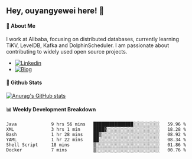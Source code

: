 ## Hey, ouyangyewei here! :wave:

#### :rocket: About Me
I work at Alibaba, focusing on distributed databases, currently learning TiKV, LevelDB, Kafka and DolphinScheduler. I am passionate about contributing to widely used open source projects.

- [![Linkedin](https://img.shields.io/badge/LinkedIn-ouyangyewei-blue)](https://www.linkedin.com/in/ouyangyewei/)
- [![Blog](https://img.shields.io/badge/Blog-yeweiouyang-orange)](https://blog.csdn.net/yeweiouyang)

#### :star2: Github Stats
[![Anurag's GitHub stats](https://github-readme-stats.vercel.app/api?username=ouyangyewei&show_icons=true&cache_seconds=3600&theme=tokyonight)](https://github.com/anuraghazra/github-readme-stats)

#### :bar_chart: Weekly Development Breakdown
<!--START_SECTION:waka-->

```text
Java             9 hrs 56 mins   ███████████████░░░░░░░░░░   59.96 %
XML              3 hrs 1 min     ████▓░░░░░░░░░░░░░░░░░░░░   18.28 %
Bash             1 hr 28 mins    ██▒░░░░░░░░░░░░░░░░░░░░░░   08.92 %
YAML             1 hr 22 mins    ██░░░░░░░░░░░░░░░░░░░░░░░   08.34 %
Shell Script     18 mins         ▒░░░░░░░░░░░░░░░░░░░░░░░░   01.86 %
Docker           7 mins          ▒░░░░░░░░░░░░░░░░░░░░░░░░   00.76 %
```

<!--END_SECTION:waka-->
